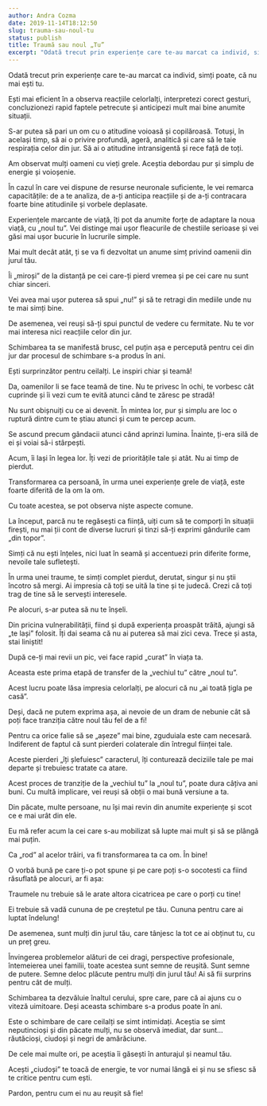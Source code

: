 ```yaml
---
author: Andra Cozma
date: 2019-11-14T18:12:50
slug: trauma-sau-noul-tu
status: publish
title: Traumă sau noul „Tu”
excerpt: "Odată trecut prin experiențe care te-au marcat ca individ, simți poate, că nu mai ești tu. Ești mai eficient în  "
---
```

Odată trecut prin experiențe care te-au marcat ca individ, simți poate, că nu mai ești tu.

Ești mai eficient în a observa reacțiile celorlalți, interpretezi corect gesturi, concluzionezi rapid faptele petrecute și anticipezi mult mai bine anumite situații.

S-ar putea să pari un om cu o atitudine voioasă și copilăroasă. Totuși, în același timp, să ai o privire profundă, ageră, analitică și care să le taie respirația celor din jur. Să ai o atitudine intransigentă și rece față de toți.

Am observat mulți oameni cu vieți grele. Aceștia debordau pur și simplu de energie și voioșenie.

În cazul în care vei dispune de resurse neuronale suficiente, le vei remarca capacitățile: de a te analiza, de a-ți anticipa reacțiile și de a-ți contracara foarte bine atitudinile și vorbele deplasate.

Experiențele marcante de viață, îți pot da anumite forțe de adaptare la noua viață, cu „noul tu”. Vei distinge mai ușor fleacurile de chestiile serioase și vei găsi mai ușor bucurie în lucrurile simple.

Mai mult decât atât, ți se va fi dezvoltat un anume simț privind oamenii din jurul tău.

Îi „miroși” de la distanță pe cei care-ți pierd vremea și pe cei care nu sunt chiar sinceri.

Vei avea mai ușor puterea să spui „nu!” și să te retragi din mediile unde nu te mai simți bine.

De asemenea, vei reuși să-ți spui punctul de vedere cu fermitate. Nu te vor mai interesa nici reacțiile celor din jur.

Schimbarea ta se manifestă brusc, cel puțin așa e percepută pentru cei din jur dar procesul de schimbare s-a produs în ani.

Ești surprinzător pentru ceilalți. Le inspiri chiar și teamă!

Da, oamenilor li se face teamă de tine. Nu te privesc în ochi, te vorbesc cât cuprinde și îi vezi cum te evită atunci când te zăresc pe stradă!

Nu sunt obișnuiți cu ce ai devenit. În mintea lor, pur și simplu are loc o ruptură dintre cum te știau atunci și cum te percep acum.

Se ascund precum gândacii atunci când aprinzi lumina. Înainte, ți-era silă de ei și voiai să-i stârpești.

Acum, îi lași în legea lor. Îți vezi de prioritățile tale și atât. Nu ai timp de pierdut.

Transformarea ca persoană, în urma unei experiențe grele de viață, este foarte diferită de la om la om.

Cu toate acestea, se pot observa niște aspecte comune.

La început, parcă nu te regăsești ca ființă, uiți cum să te comporți în situații firești, nu mai ții cont de diverse lucruri și tinzi să-ți exprimi gândurile cam „din topor”.

Simți că nu ești înțeles, nici luat în seamă și accentuezi prin diferite forme, nevoile tale sufletești.

În urma unei traume, te simți complet pierdut, derutat, singur și nu știi încotro să mergi. Ai impresia că toți se uită la tine și te judecă. Crezi că toți trag de tine să le servești interesele.

Pe alocuri, s-ar putea să nu te înșeli.

Din pricina vulnerabilității, fiind și după experiența proaspăt trăită, ajungi să „te lași” folosit. Îți dai seama că nu ai puterea să mai zici ceva. Trece și asta, stai liniștit!

După ce-ți mai revii un pic, vei face rapid „curat” în viața ta.

Aceasta este prima etapă de transfer de la „vechiul tu” către „noul tu”.

Acest lucru poate lăsa impresia celorlalți, pe alocuri că nu „ai toată țigla pe casă”.

Deși, dacă ne putem exprima așa, ai nevoie de un dram de nebunie cât să poți face tranziția către noul tău fel de a fi!

Pentru ca orice falie să se „așeze” mai bine, zguduiala este cam necesară. Indiferent de faptul că sunt pierderi colaterale din întregul ființei tale.

Aceste pierderi „îți șlefuiesc” caracterul, îți conturează deciziile tale pe mai departe și trebuiesc tratate ca atare.

Acest proces de tranziție de la „vechiul tu” la „noul tu”, poate dura câțiva ani buni. Cu multă implicare, vei reuși să obții o mai bună versiune a ta.

Din păcate, multe persoane, nu își mai revin din anumite experiențe și scot ce e mai urât din ele.

Eu mă refer acum la cei care s-au mobilizat să lupte mai mult și să se plângă mai puțin.

Ca „rod” al acelor trăiri, va fi transformarea ta ca om. În bine!

O vorbă bună pe care ți-o pot spune și pe care poți s-o socotesti ca fiind răsuflată pe alocuri, ar fi așa:

Traumele nu trebuie să le arate altora cicatricea pe care o porți cu tine!

Ei trebuie să vadă cununa de pe creștetul pe tău. Cununa pentru care ai luptat îndelung!

De asemenea, sunt mulți din jurul tău, care tânjesc la tot ce ai obținut tu, cu un preț greu.

Învingerea problemelor alături de cei dragi, perspective profesionale, întemeierea unei familii, toate acestea sunt semne de reușită. Sunt semne de putere. Semne deloc plăcute pentru mulți din jurul tău! Ai să fii surprins pentru cât de mulți.

Schimbarea ta dezvăluie înaltul cerului, spre care, pare că ai ajuns cu o viteză uimitoare. Deși aceasta schimbare s-a produs poate în ani.

Este o schimbare de care ceilalți se simt intimidați. Aceștia se simt neputincioși și din păcate mulți, nu se observă imediat, dar sunt… răutăcioși, ciudoși și negri de amărăciune.

De cele mai multe ori, pe aceștia îi găsești în anturajul și neamul tău.

Acești „ciudoși” te toacă de energie, te vor numai lângă ei și nu se sfiesc să te critice pentru cum ești.

Pardon, pentru cum ei nu au reușit să fie!
    